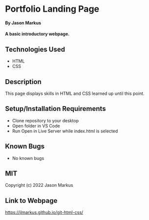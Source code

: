 # Portfolio Landing Page

#### By Jason Markus

#### A basic introductory webpage.

## Technologies Used

* HTML
* CSS

## Description

This page displays skills in HTML and CSS learned up until this point.

## Setup/Installation Requirements

* Clone repository to your desktop
* Open folder in VS Code
* Run Open in Live Server while index.html is selected

## Known Bugs

* No known bugs

## MIT

Copyright (c) 2022 Jason Markus

## Link to Webpage

https://jlmarkus.github.io/git-html-css/